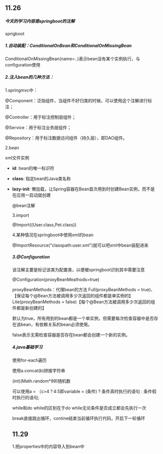 ## 11.26

##### 今天的学习内容是springboot的注解

sprigboot

##### 1.自动装配：ConditionalOnBean和ConditionalOnMissingBean

ConditionalOnMissingBean(name=..)表示bean没有某个实例执行，与configuration使用

##### 2.注入bean的几种方法：

1.springmvc中：

@Component：泛指组件，当组件不好归类的时候，可以使用这个注解进行标注；

@Controller：用于标注控制层组件；

@Service：用于标注业务层组件；

@Repository：用于标注数据访问组件（持久层），即DAO组件。

2.bean

xml文件实例

<bean id=".."  class="">

</bean>

- **id**: bean的唯一标识符

- **class**: 指定bean的Java类名称

- **lazy-init**: 懒加载，让Spring容器在Bean首次用到时创建Bean实例，而不是在应用一启动就创建

  @bean注解

  3.import

  @Import({User.class,Pet.class})

  4.某种情况在springboot中使用xml的bean

  @ImportResource("classpath:user.xml")就可以吧xml中bean装配进来

  ##### 3.@Configuration

  该注解主要是标记该类为配置类，以便被springboot识别其中需要注意

  @Configuration(proxyBeanMeathods=true)

  proxyBeanMethods：代理bean的方法
         Full(proxyBeanMethods = true)、【保证每个@Bean方法被调用多少次返回的组件都是单实例的】
         Lite(proxyBeanMethods = false)【每个@Bean方法被调用多少次返回的组件都是新创建的】

  默认为true，所有用到的bean都是一个单实例，但需要每次检查容器中是否存在该bean，有依赖关系的bean必须使用。

  false表示无需检查容器是否存在bean都会创建一个新的实例。

  ##### 4.java基础学习

  使用for-each遍历

  使用a.concat(b)拼接字符串

  (int)(Math.random*99)随机数

  可以使用a = （c>4？4:5即variable = (条件) ? 条件真时执行的语句 : 条件假时执行的语句;

  while和do while的区别在于do while无论条件是否成立都会先执行一次

  break直接跳出循环，contine结束当前循环执行代码，开启下一轮循环

  ## 11.29

  1.把properties中的内容导入到bean中
  
  
  
  